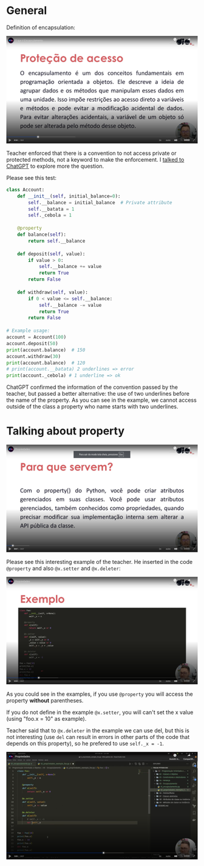 # General

Definition of encapsulation:

![Definition](images/definition.png)

Teacher enforced that there is a convention to not access private or protected methods, not a keyword to make the enforcement. I [talked to ChatGPT](https://chatgpt.com/c/67b20ee4-f844-8007-ba73-b8d23f97b725) to explore more the question.

Please see this test:

```python
class Account:
    def __init__(self, initial_balance=0):
        self.__balance = initial_balance  # Private attribute
        self.__batata = 1
        self._cebola = 1
    
    @property
    def balance(self):
        return self.__balance
    
    def deposit(self, value):
        if value > 0:
            self.__balance += value
            return True
        return False
    
    def withdraw(self, value):
        if 0 < value <= self.__balance:
            self.__balance -= value
            return True
        return False

# Example usage:
account = Account(100)
account.deposit(50)
print(account.balance)  # 150
account.withdraw(30)
print(account.balance)  # 120
# print(account.__batata) 2 underlines => error
print(account._cebola) # 1 underline => ok
```

ChatGPT confirmed the information of the convention passed by the teacher, but passed a better alternative: the use of two underlines before the name of the property. As you can see in the example, we cannot access outside of the class a property who name starts with two underlines. 


# Talking about property

![property](images/property.png)

Please see this interesting example of the teacher. He inserted in the code `@property` and also `@x.setter` and `@x.deleter`:

![property example](images/property-example.png)

As you could see in the examples, if you use `@property` you will access the property **without** parentheses.

If you do not define in the example `@x.setter`, you will can't set the x value (using "foo.x = 10" as example).

Teacher said that to `@x.deleter` in the example we can use del, but this is not interesting (use `del` can result in errors in other parts of the code that depends on this property), so he prefered to use `self._x = -1`.

![using del](images/using-del.png)